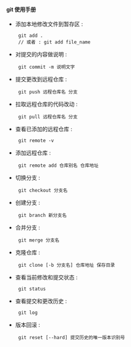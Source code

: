 #### git 使用手册

+ 添加本地修改文件到暂存区 : 
	```
	 git add . 
	 // 或者 : git add file_name
	```
+ 对提交的内容做说明 : 
	```
	 git commit -m 说明文字
	```
+ 提交更改到远程仓库 : 
	```
	 git push 远程仓库名 分支
	```
+ 拉取远程仓库的代码改动 : 
	```
	 git pull 远程仓库名 分支
	```
+ 查看已添加的远程仓库 : 
	```
	 git remote -v
	```
+ 添加远程仓库 : 
	```
	 git remote add 仓库别名 仓库地址
	```
+ 切换分支 : 
	```
	 git checkout 分支名
	```
+ 创建分支 : 
	```
	 git branch 新分支名
	```
+ 合并分支 : 
	```
	 git merge 分支名
	```
+ 克隆仓库 : 
	```
	 git clone [-b 分支名] 仓库地址 保存目录
	```
+ 查看当前修改和提交状态 : 
	```
	 git status
	```
+ 查看提交和更改历史 : 
	```
	 git log
	```
+ 版本回滚 : 
	```
	 git reset [--hard] 提交历史的唯一版本识别号
	```



